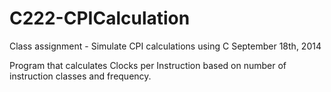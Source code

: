 # C222-CPICalculation
Class assignment - Simulate CPI calculations using C
September 18th, 2014

Program that calculates Clocks per Instruction based on number of instruction classes and frequency.
